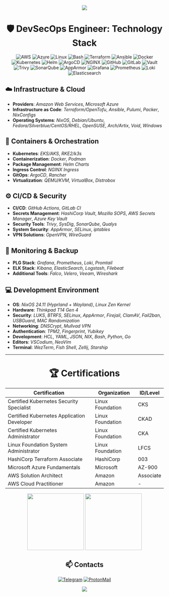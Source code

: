<div align="center">
  <img src="https://raw.githubusercontent.com/andreasbm/readme/master/assets/lines/rainbow.png">
</div>

<div align="center">

# 🛡️ DevSecOps Engineer: Technology Stack

![AWS](https://img.shields.io/badge/-Amazon_Web_Services-232F3E?style=flat-square&logo=amazonwebservices&logoColor=white)
![Azure](https://custom-icon-badges.demolab.com/badge/Microsoft%20Azure-0089D6?logo=msazure&logoColor=white)
![Linux](https://img.shields.io/badge/-Linux-FCC624?style=flat-square&logo=linux&logoColor=black)
![Bash](https://img.shields.io/badge/-Bash-4EAA25?style=flat-square&logo=gnu-bash&logoColor=white)
![Terraform](https://img.shields.io/badge/-Terraform-7B42BC?style=flat-square&logo=terraform&logoColor=white)
![Ansible](https://img.shields.io/badge/-Ansible-EE0000?style=flat-square&logo=ansible&logoColor=white)
![Docker](https://img.shields.io/badge/-Docker-2496ED?style=flat-square&logo=docker&logoColor=white)
![Kubernetes](https://img.shields.io/badge/-Kubernetes-326CE5?style=flat-square&logo=kubernetes&logoColor=white)
![Helm](https://img.shields.io/badge/-Helm-0F1689?style=flat-square&logo=helm&logoColor=white)
![ArgoCD](https://img.shields.io/badge/-ArgoCD-EF7B4D?style=flat-square&logo=argo&logoColor=white)
![NGINX](https://img.shields.io/badge/-NGINX-009639?style=flat-square&logo=nginx&logoColor=white)
![GitHub](https://img.shields.io/badge/-GitHub_Actions-181717?style=flat-square&logo=github&logoColor=white)
![GitLab](https://img.shields.io/badge/-GitLab_CI-FCA121?style=flat-square&logo=gitlab&logoColor=white)
![Vault](https://img.shields.io/badge/-HashiCorp_Vault-000000?style=flat-square&logo=vault&logoColor=white)
![Trivy](https://img.shields.io/badge/-Trivy-1904DA?style=flat&logo=trivy&logoColor=white)
![SonarQube](https://img.shields.io/badge/-SonarQube-4E9BCD?style=flat-square&logo=sonarqube&logoColor=white)
![AppArmor](https://img.shields.io/badge/-AppArmor-3C6EB4?style=flat-square&logo=apparmor&logoColor=white)
![Grafana](https://img.shields.io/badge/-Grafana-F46800?style=flat-square&logo=grafana&logoColor=white)
![Prometheus](https://img.shields.io/badge/-Prometheus-E6522C?style=flat-square&logo=prometheus&logoColor=white)
![Loki](https://img.shields.io/badge/-Loki-F5A800?style=flat-square&logo=grafana&logoColor=white)
![Elasticsearch](https://img.shields.io/badge/-ELK_Stack-005571?style=flat-square&logo=elasticsearch&logoColor=white)

</div>

## ☁️ Infrastructure & Cloud
- **Providers**: *Amazon Web Services*, *Microsoft Azure*
- **Infrastructure as Code**: *Terraform/OpenTofu*, *Ansible*, *Pulumi*, *Packer*, *NixConfigs*
- **Operating Systems**: *NixOS*, *Debian/Ubuntu*, *Fedora/Silverblue/CentOS/RHEL*, *OpenSUSE*, *Arch/Artix*, *Void*, *Windows*

## 🐋 Containers & Orchestration
- **Kubernetes**: *EKS/AKS*, *RKE2/k3s*
- **Containerization**: *Docker*, *Podman*
- **Package Management**: *Helm Charts*
- **Ingress Control**: *NGINX Ingress*
- **GitOps**: *ArgoCD*, *Rancher*
- **Virtualization**: *QEMU/KVM*, *VirtualBox*, *Distrobox*

## ⚙️ CI/CD & Security
- **CI/CD**: *GitHub Actions*, *GitLab CI*
- **Secrets Management**: *HashiCorp Vault*, *Mozilla SOPS*, *AWS Secrets Manager*, *Azure Key Vault*
- **Security Tools**: *Trivy*, *SysDig*, *SonarQube*, *Qualys*
- **System Security**: *AppArmor*, *SELinux*, *iptables*
- **VPN Solutions**: *OpenVPN*, *WireGuard*

## 📶 Monitoring & Backup
- **PLG Stack**: *Grafana*, *Prometheus*, *Loki*, *Promtail*
- **ELK Stack**: *Kibana*, *ElasticSearch*, *Logstash*, *Filebeat*
- **Additional Tools**: *Falco*, *Velero*, *Veeam*, *Wireshark*

## 💻 Development Environment
- **OS**: *NixOS 24.11 (Hyprland + Wayland)*, *Linux Zen Kernel*
- **Hardware**: *Thinkpad T14 Gen 4*
- **Security**: *LUKS*, *BTRFS*, *SELinux*, *AppArmor*, *Firejail*, *ClamAV*, *Fail2ban*, *USBGuard*, *MAC Randomization*
- **Networking**: *DNSCrypt*, *Mullvad VPN*
- **Authentication**: *TPM2*, *Fingerprint*, *Yubikey*
- **Development**: *HCL*, *YAML*, *JSON*, *NIX*, *Bash*, *Python*, *Go*
- **Editors**: *VSCodium*, *NeoVim*
- **Terminal**: *WezTerm*, *Fish Shell*, *Zellij*, *Starship*

---

<div align="center">

# 🏆 Certifications

| Certification | Organization | ID/Level |
|--------------|------------|----------|
| Certified Kubernetes Security Specialist | Linux Foundation | CKS |
| Certified Kubernetes Application Developer | Linux Foundation | CKAD |
| Certified Kubernetes Administrator | Linux Foundation | CKA |
| Linux Foundation System Administrator | Linux Foundation | LFCS |
| HashiCorp Terraform Associate | HashiCorp | 003 |
| Microsoft Azure Fundamentals | Microsoft | AZ-900 |
| AWS Solution Architect | Amazon | Associate |
| AWS Cloud Practitioner | Amazon | - |

<div align="center">
  <img height="180em" src="https://github-readme-stats.vercel.app/api/top-langs/?username=thejondaw&layout=compact&theme=dark"/>
  <img height="180em" src="https://github-readme-streak-stats.herokuapp.com/?user=thejondaw&theme=dark"/>
</div>

## 📫 Contacts

[![Telegram](https://img.shields.io/badge/-telegram-2AABEE?style=flat-square&logo=telegram&logoColor=white&labelColor=0088cc)](https://t.me/jondaw)
[![ProtonMail](https://img.shields.io/badge/-protonmail-8B89CC?style=flat-square&logo=protonmail&logoColor=white&labelColor=505061)](mailto:aleks.safronov@proton.me)

</div>

<div align="center">
  <img src="https://raw.githubusercontent.com/andreasbm/readme/master/assets/lines/rainbow.png">
</div>
